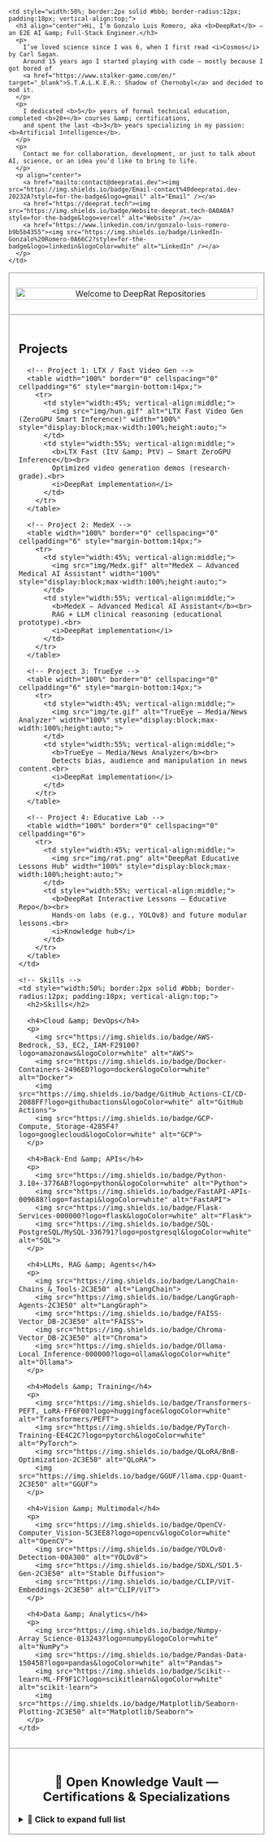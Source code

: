<table width="100%" border="0" cellspacing="12" cellpadding="0">

  <!-- Row 1: Banner (izquierda) + Bio (derecha) -->
  <tr>
    <td style="width:50%; border:2px solid #bbb; border-radius:12px; padding:12px; vertical-align:top;">
      <p align="center">
        <img src="img/Welcome.gif" alt="Welcome to DeepRat Repositories" width="100%" style="display:block;max-width:100%;height:auto;">
      </p>
    </td>

    <td style="width:50%; border:2px solid #bbb; border-radius:12px; padding:18px; vertical-align:top;">
      <h3 align="center">Hi, I’m Gonzalo Luis Romero, aka <b>DeepRat</b> — an E2E AI &amp; Full-Stack Engineer.</h3>
      <p>
        I’ve loved science since I was 6, when I first read <i>Cosmos</i> by Carl Sagan.
        Around 15 years ago I started playing with code — mostly because I got bored of
        <a href="https://www.stalker-game.com/en/" target="_blank">S.T.A.L.K.E.R.: Shadow of Chernobyl</a> and decided to mod it.
      </p>
      <p>
        I dedicated <b>5</b> years of formal technical education, completed <b>20+</b> courses &amp; certifications,
        and spent the last <b>3</b> years specializing in my passion: <b>Artificial Intelligence</b>.
      </p>
      <p>
        Contact me for collaboration, development, or just to talk about AI, science, or an idea you’d like to bring to life.
      </p>
      <p align="center">
        <a href="mailto:contact@deepratai.dev"><img src="https://img.shields.io/badge/Email-contact%40deepratai.dev-20232A?style=for-the-badge&logo=gmail" alt="Email" /></a>
        <a href="https://deeprat.tech"><img src="https://img.shields.io/badge/Website-deeprat.tech-0A0A0A?style=for-the-badge&logo=vercel" alt="Website" /></a>
        <a href="https://www.linkedin.com/in/gonzalo-luis-romero-b9b5b4355"><img src="https://img.shields.io/badge/LinkedIn-Gonzalo%20Romero-0A66C2?style=for-the-badge&logo=linkedin&logoColor=white" alt="LinkedIn" /></a>
      </p>
    </td>
  </tr>

  <!-- Row 2: Projects (izquierda) + Skills (derecha) -->
  <tr>
    <!-- Projects -->
    <td style="width:50%; border:2px solid #bbb; border-radius:12px; padding:18px; vertical-align:top;">
      <h2>Projects</h2>

      <!-- Project 1: LTX / Fast Video Gen -->
      <table width="100%" border="0" cellspacing="0" cellpadding="6" style="margin-bottom:14px;">
        <tr>
          <td style="width:45%; vertical-align:middle;">
            <img src="img/hun.gif" alt="LTX Fast Video Gen (ZeroGPU Smart Inference)" width="100%" style="display:block;max-width:100%;height:auto;">
          </td>
          <td style="width:55%; vertical-align:middle;">
            <b>LTX Fast (ItV &amp; PtV) — Smart ZeroGPU Inference</b><br>
            Optimized video generation demos (research-grade).<br>
            <i>DeepRat implementation</i>
          </td>
        </tr>
      </table>

      <!-- Project 2: MedeX -->
      <table width="100%" border="0" cellspacing="0" cellpadding="6" style="margin-bottom:14px;">
        <tr>
          <td style="width:45%; vertical-align:middle;">
            <img src="img/Medx.gif" alt="MedeX — Advanced Medical AI Assistant" width="100%" style="display:block;max-width:100%;height:auto;">
          </td>
          <td style="width:55%; vertical-align:middle;">
            <b>MedeX — Advanced Medical AI Assistant</b><br>
            RAG + LLM clinical reasoning (educational prototype).<br>
            <i>DeepRat implementation</i>
          </td>
        </tr>
      </table>

      <!-- Project 3: TrueEye -->
      <table width="100%" border="0" cellspacing="0" cellpadding="6" style="margin-bottom:14px;">
        <tr>
          <td style="width:45%; vertical-align:middle;">
            <img src="img/te.gif" alt="TrueEye — Media/News Analyzer" width="100%" style="display:block;max-width:100%;height:auto;">
          </td>
          <td style="width:55%; vertical-align:middle;">
            <b>TrueEye — Media/News Analyzer</b><br>
            Detects bias, audience and manipulation in news content.<br>
            <i>DeepRat implementation</i>
          </td>
        </tr>
      </table>

      <!-- Project 4: Educative Lab -->
      <table width="100%" border="0" cellspacing="0" cellpadding="6">
        <tr>
          <td style="width:45%; vertical-align:middle;">
            <img src="img/rat.png" alt="DeepRat Educative Lessons Hub" width="100%" style="display:block;max-width:100%;height:auto;">
          </td>
          <td style="width:55%; vertical-align:middle;">
            <b>DeepRat Interactive Lessons — Educative Repo</b><br>
            Hands-on labs (e.g., YOLOv8) and future modular lessons.<br>
            <i>Knowledge hub</i>
          </td>
        </tr>
      </table>
    </td>

    <!-- Skills -->
    <td style="width:50%; border:2px solid #bbb; border-radius:12px; padding:18px; vertical-align:top;">
      <h2>Skills</h2>

      <h4>Cloud &amp; DevOps</h4>
      <p>
        <img src="https://img.shields.io/badge/AWS-Bedrock,_S3,_EC2,_IAM-F29100?logo=amazonaws&logoColor=white" alt="AWS">
        <img src="https://img.shields.io/badge/Docker-Containers-2496ED?logo=docker&logoColor=white" alt="Docker">
        <img src="https://img.shields.io/badge/GitHub_Actions-CI/CD-2088FF?logo=githubactions&logoColor=white" alt="GitHub Actions">
        <img src="https://img.shields.io/badge/GCP-Compute,_Storage-4285F4?logo=googlecloud&logoColor=white" alt="GCP">
      </p>

      <h4>Back-End &amp; APIs</h4>
      <p>
        <img src="https://img.shields.io/badge/Python-3.10+-3776AB?logo=python&logoColor=white" alt="Python">
        <img src="https://img.shields.io/badge/FastAPI-APIs-009688?logo=fastapi&logoColor=white" alt="FastAPI">
        <img src="https://img.shields.io/badge/Flask-Services-000000?logo=flask&logoColor=white" alt="Flask">
        <img src="https://img.shields.io/badge/SQL-PostgreSQL/MySQL-336791?logo=postgresql&logoColor=white" alt="SQL">
      </p>

      <h4>LLMs, RAG &amp; Agents</h4>
      <p>
        <img src="https://img.shields.io/badge/LangChain-Chains_&_Tools-2C3E50" alt="LangChain">
        <img src="https://img.shields.io/badge/LangGraph-Agents-2C3E50" alt="LangGraph">
        <img src="https://img.shields.io/badge/FAISS-Vector_DB-2C3E50" alt="FAISS">
        <img src="https://img.shields.io/badge/Chroma-Vector_DB-2C3E50" alt="Chroma">
        <img src="https://img.shields.io/badge/Ollama-Local_Inference-000000?logo=ollama&logoColor=white" alt="Ollama">
      </p>

      <h4>Models &amp; Training</h4>
      <p>
        <img src="https://img.shields.io/badge/Transformers-PEFT,_LoRA-FF6F00?logo=huggingface&logoColor=white" alt="Transformers/PEFT">
        <img src="https://img.shields.io/badge/PyTorch-Training-EE4C2C?logo=pytorch&logoColor=white" alt="PyTorch">
        <img src="https://img.shields.io/badge/QLoRA/BnB-Optimization-2C3E50" alt="QLoRA">
        <img src="https://img.shields.io/badge/GGUF/llama.cpp-Quant-2C3E50" alt="GGUF">
      </p>

      <h4>Vision &amp; Multimodal</h4>
      <p>
        <img src="https://img.shields.io/badge/OpenCV-Computer_Vision-5C3EE8?logo=opencv&logoColor=white" alt="OpenCV">
        <img src="https://img.shields.io/badge/YOLOv8-Detection-00A300" alt="YOLOv8">
        <img src="https://img.shields.io/badge/SDXL/SD1.5-Gen-2C3E50" alt="Stable Diffusion">
        <img src="https://img.shields.io/badge/CLIP/ViT-Embeddings-2C3E50" alt="CLIP/ViT">
      </p>

      <h4>Data &amp; Analytics</h4>
      <p>
        <img src="https://img.shields.io/badge/Numpy-Array_Science-013243?logo=numpy&logoColor=white" alt="NumPy">
        <img src="https://img.shields.io/badge/Pandas-Data-150458?logo=pandas&logoColor=white" alt="Pandas">
        <img src="https://img.shields.io/badge/Scikit--learn-ML-FF9F1C?logo=scikitlearn&logoColor=white" alt="scikit-learn">
        <img src="https://img.shields.io/badge/Matplotlib/Seaborn-Plotting-2C3E50" alt="Matplotlib/Seaborn">
      </p>
    </td>
  </tr>

  <!-- Row 3: Open Knowledge Vault -->
  <tr>
    <td colspan="2" style="border:2px solid #bbb; border-radius:12px; padding:18px;">
      <h2 align="center">🧠 Open Knowledge Vault — Certifications &amp; Specializations</h2>
      <details>
        <summary><b>📘 Click to expand full list</b></summary>
        <ul>
          <li><a href="https://www.coursera.org/account/accomplishments/specialization/certificate/RSIQ88E92KMH">IBM AI & Machine Learning Professional Certificate</a></li>
          <li><a href="https://www.coursera.org/account/accomplishments/specialization/certificate/KGPJ34OTAQXR">IBM Generative AI Foundations</a></li>
          <li><a href="https://www.coursera.org/account/accomplishments/verify/CXEO3X2KPEJL">Mathematics for Machine Learning — Duke University</a></li>
          <li><a href="https://www.coursera.org/account/accomplishments/certificate/RWJ6S047T5AK">Deep Learning — IBM</a></li>
          <li><a href="https://www.coursera.org/account/accomplishments/verify/SQZGS7JIGS1L">Advanced Machine Learning and Signal Processing — IBM</a></li>
          <li><a href="https://www.coursera.org/account/accomplishments/certificate/Y4YMMARVQVI1">Intro to Computer Vision and Image Processing — IBM</a></li>
          <li><a href="https://www.coursera.org/account/accomplishments/verify/DSYIPSU2SUOC">Python for Data Science, AI & Development — IBM</a></li>
          <li><a href="https://www.coursera.org/account/accomplishments/verify/ASHKW06G2OYZ">Databases and SQL for Data Science — IBM</a></li>
          <li><a href="https://www.coursera.org/account/accomplishments/verify/P93YN7IBD6SC">Tools for Data Science — IBM</a></li>
          <li><a href="https://www.coursera.org/account/accomplishments/certificate/NYRAY3CWX5OM">Data Visualization with Python — IBM</a></li>
          <li><a href="https://www.coursera.org/account/accomplishments/verify/0H61CITWOIZO">Data Analysis with Python — IBM</a></li>
          <li><a href="https://www.coursera.org/account/accomplishments/verify/SW7LSLODUZUT">Machine Learning with Python (with Honors) — IBM</a></li>
          <li><a href="https://www.coursera.org/account/accomplishments/verify/5CY9OXPL6I7U">Deep Neural Networks with PyTorch — IBM</a></li>
          <li><a href="https://www.coursera.org/account/accomplishments/verify/XWHCZJ2X7KBY">Deep Learning with TensorFlow — IBM</a></li>
          <li><a href="https://www.coursera.org/account/accomplishments/certificate/DC3R530QSFEX">Machine Learning with Python — IBM Developer Skills Network</a></li>
        </ul>
        <p><i>Full record available on LinkedIn:</i> <a href="https://www.linkedin.com/in/gonzalo-luis-romero-b9b5b4355/">linkedin.com/in/gonzalo-luis-romero-b9b5b4355</a></p>
      </details>
    </td>
  </tr>
</table>
